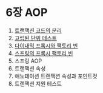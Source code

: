 # 6장 AOP

1. [트랜잭션 코드의 분리](./01.md)
2. [고립된 단위 테스트](./02.md)
3. [다이내믹 프록시와 팩토리 빈](./03.md)
4. [스프링의 프록시 팩토리 빈](./04.md)
5. 스프링 AOP
6. 트랜잭션 속성
7. 애노테이션 트랜잭션 속성과 포인트컷
8. 트랜잭션 지원 테스트
